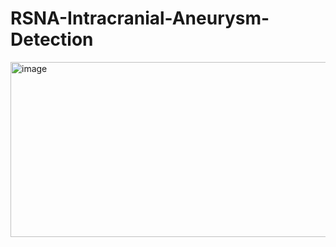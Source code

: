 # RSNA-Intracranial-Aneurysm-Detection
<img width="558" height="280" alt="image" src="https://github.com/user-attachments/assets/89f64f7f-fd35-492e-bf10-d74a9af48031" />

